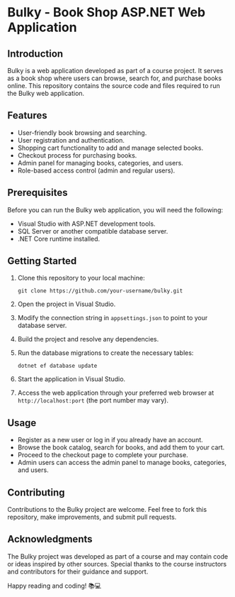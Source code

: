 # Bulky - Book Shop ASP.NET Web Application

## Introduction

Bulky is a web application developed as part of a course project. It serves as a book shop where users can browse, search for, and purchase books online. This repository contains the source code and files required to run the Bulky web application.

## Features

- User-friendly book browsing and searching.
- User registration and authentication.
- Shopping cart functionality to add and manage selected books.
- Checkout process for purchasing books.
- Admin panel for managing books, categories, and users.
- Role-based access control (admin and regular users).

## Prerequisites

Before you can run the Bulky web application, you will need the following:

- Visual Studio with ASP.NET development tools.
- SQL Server or another compatible database server.
- .NET Core runtime installed.

## Getting Started

1. Clone this repository to your local machine:

   ```shell
   git clone https://github.com/your-username/bulky.git
   ```

2. Open the project in Visual Studio.

3. Modify the connection string in `appsettings.json` to point to your database server.

4. Build the project and resolve any dependencies.

5. Run the database migrations to create the necessary tables:

   ```shell
   dotnet ef database update
   ```

6. Start the application in Visual Studio.

7. Access the web application through your preferred web browser at `http://localhost:port` (the port number may vary).

## Usage

- Register as a new user or log in if you already have an account.
- Browse the book catalog, search for books, and add them to your cart.
- Proceed to the checkout page to complete your purchase.
- Admin users can access the admin panel to manage books, categories, and users.

## Contributing

Contributions to the Bulky project are welcome. Feel free to fork this repository, make improvements, and submit pull requests.

## Acknowledgments

The Bulky project was developed as part of a course and may contain code or ideas inspired by other sources. Special thanks to the course instructors and contributors for their guidance and support.

Happy reading and coding! 📚💻
